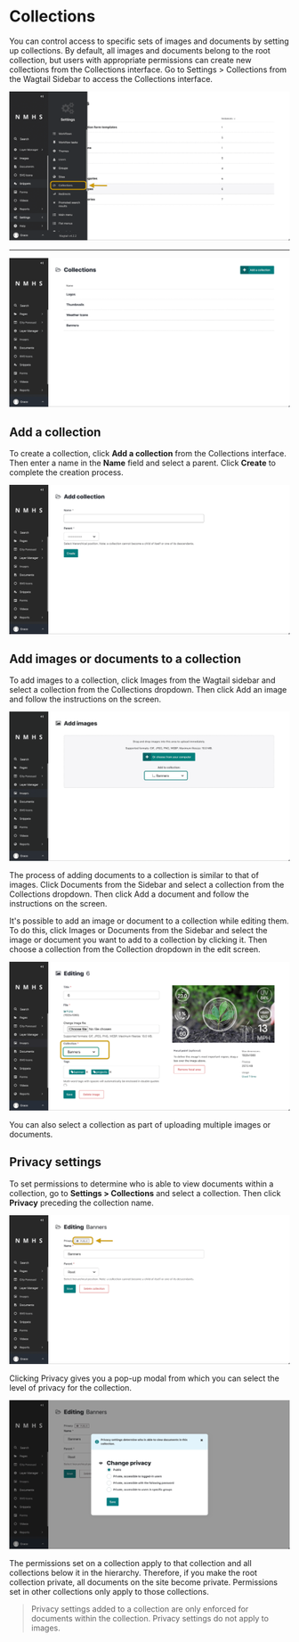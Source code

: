 # Collections

You can control access to specific sets of images and documents by setting up collections. By default, all images and documents belong to the root collection, but users with appropriate permissions can create new collections from the Collections interface. Go to Settings > Collections from the Wagtail Sidebar to access the Collections interface.

![Collections Explorer](../../_static/images/collections/collections_explorer.png "Collections Explorer")

---

![Collections](../../_static/images/collections/collections.png "Collections")

## Add a collection

To create a collection, click **Add a collection** from the Collections interface. Then enter a name in the **Name** field and select a parent. Click **Create** to complete the creation process.

![Add Collections](../../_static/images/collections/add_collection.png "Add Collections")


## Add images or documents to a collection

To add images to a collection, click Images from the Wagtail sidebar and select a collection from the Collections dropdown. Then click Add an image and follow the instructions on the screen.

![Image to Collections](../../_static/images/collections/image_to_collection.png "Image to Collections")


The process of adding documents to a collection is similar to that of images. Click Documents from the Sidebar and select a collection from the Collections dropdown. Then click Add a document and follow the instructions on the screen.

It's possible to add an image or document to a collection while editing them. To do this, click Images or Documents from the Sidebar and select the image or document you want to add to a collection by clicking it. Then choose a collection from the Collection dropdown in the edit screen.

![Image to Collections](../../_static/images/collections/image_to_collection2.png "Image to Collections")

You can also select a collection as part of uploading multiple images or documents.


## Privacy settings

To set permissions to determine who is able to view documents within a collection, go to **Settings > Collections** and select a collection. Then click **Privacy** preceding the collection name.

![Collection Privacy](../../_static/images/collections/collection_privacy.png "Collection Privacy")

Clicking Privacy gives you a pop-up modal from which you can select the level of privacy for the collection.

![Collection Privacy Options](../../_static/images/collections/collection_privacy_options.png "Collection Privacy Options")


The permissions set on a collection apply to that collection and all collections below it in the hierarchy. Therefore, if you make the root collection private, all documents on the site become private. Permissions set in other collections only apply to those collections.

> Privacy settings added to a collection are only enforced for documents within the collection. Privacy settings do not apply to images.